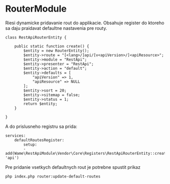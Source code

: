 # RouterModule
Riesi dynamicke pridavanie rout do applikacie. Obsahuje register do ktoreho sa daju praidavat defaultne nastavenia pre routy.

```
class RestApiRouterEntity {

	public static function create() {
		$entity = new RouterEntity();
		$entity->route = "[<lang>/]api/[v<apiVersion>/]<apiResource>";
		$entity->module = "RestApi";
		$entity->presenter = "RestApi";
		$entity->action = "default";
		$entity->defaults = [
			"apiVersion" => 1,
			"apiResource" => NULL
		];
		$entity->sort = 20;
		$entity->sitemap = false;
		$entity->status = 1;
		return $entity;
	}

}
```

A do prislusneho registru sa prida:
```
services:
	defaultRoutesRegister:
		setup:
		- add(Wame\RestApiModule\Vendor\Core\Registers\RestApiRouterEntity::create(), 'api')
```

Pre pridanie vsetkych defaultnych rout je potrebne spustit prikaz
```
php index.php router:update-default-routes
```